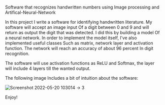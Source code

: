 Software that recognizes handwritten numbers using Image processing and Artifical-Neural-Network

In this project I write a software for identifying handwritten literature. My software will accept an image input
Of a digit between 0 and 9 and will return as output the digit that was detected. I did this by building a model
Of a neural network. In order to implement the model itself, I've also implemented useful classes
Such as matrix, network layer and activation function. The network will reach an accuracy of about 96 percent
In digit recognition.

The software will use activation functions as ReLU and Softmax, the layer will include 4 layers till the wanted output. 

The following image Includes a bit of intuition about the software: 

![Screenshot 2022-05-20 103014](https://user-images.githubusercontent.com/64755588/169476738-f5c210ab-ad6c-4828-9e02-9799a1b0b4dc.png) -> 3



Enjoy!

